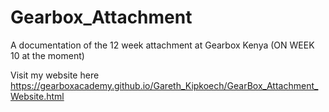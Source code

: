 # Gearbox_Attachment
A documentation of the 12 week attachment at Gearbox Kenya
(ON WEEK 10 at the moment)

Visit my website here https://gearboxacademy.github.io/Gareth_Kipkoech/GearBox_Attachment_Website.html
 
